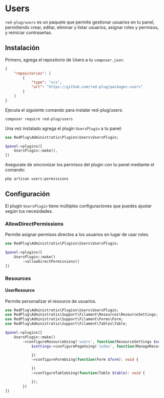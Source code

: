 # Users

`red-plug/users` es un paquete que permite gestionar usuarios en tu panel, permitiendo crear, editar, eliminar y listar usuarios, asignar roles y permisos, y reiniciar contraseñas.

## Instalación

Primero, agrega el repositorio de Users a tu `composer.json`:

```json
{
    "repositories": [
        {
            "type": "vcs",
            "url": "https://github.com/red-plug/packages-users"
        }
    ]
}
```
Ejecuta el siguiente comando para instalar red-plug/users:

```bash
composer require red-plug/users
```

Una vez instalado agrega el plugin `UsersPlugin` a tu panel:

```php
use RedPlug\Administratix\Plugins\Users\UsersPlugin;

$panel->plugins([
    UsersPlugin::make(),
])
```

Asegurate de sincronizar los permisos del plugin con tu panel mediante el comando:

```bash
php artisan users:permissions
```

## Configuración

El plugin `UsersPlugin` tiene múltiples configuraciones que puedes ajustar según tus necesidades.

### AllowDirectPermissions

Permite asignar permisos directos a los usuarios en lugar de usar roles.

```php
use RedPlug\Administratix\Plugins\Users\UsersPlugin;

$panel->plugins([
    UsersPlugin::make()
        ->allowDirectPermissions()
])
```

### Resources 

#### UserResource

Permite personalizar el resource de usuarios.

```php
use RedPlug\Administratix\Plugins\Users\UsersPlugin;
use RedPlug\Administratix\Support\Filament\Resources\ResourceSettings;
use RedPlug\Administratix\Support\Filament\Forms\Form;
use RedPlug\Administratix\Support\Filament\Tables\Table;

$panel->plugins([
    UsersPlugin::make()
        ->configureResourceUsing('users', function(ResourceSettings $settings): void {
            $settings->configurePageUsing('index', function(ManageRecordsSettings $settings): void {

            })
            ->configureFormUsing(function(Form $form): void {

            })
            ->configureTableUsing(function(Table $table): void {

            });
        })
])
